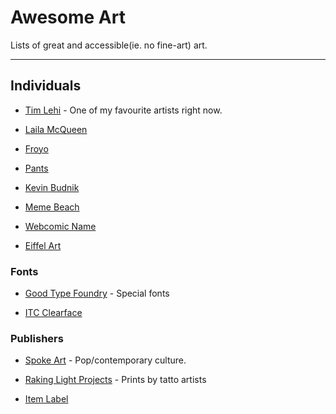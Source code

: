 # Awesome Art

Lists of great and accessible(ie. no fine-art) art.

---

## Individuals

- [Tim Lehi](https://timlehi.bigcartel.com/) - One of my favourite artists right now.

- [Laila McQueen](https://lailamcqueen.bigcartel.com/)

- [Froyo](https://www.froyotam.info/)

- [Pants](https://theartofpants.com/)

- [Kevin Budnik](https://theartofpants.com/)

- [Meme Beach](https://mamebeach.com/)

- [Webcomic Name](https://www.theohnoshop.com/)

- [Eiffel Art](https://imbroke.fyi/)

### Fonts

- [Good Type Foundry](https://www.goodtypefoundry.com/) - Special fonts

- [ITC Clearface](https://www.myfonts.com/fonts/itc/clearface/)

### Publishers

- [Spoke Art](https://spoke-art.com/) - Pop/contemporary culture.

- [Raking Light Projects](https://rakinglightprojects.com/) - Prints by tatto artists

- [Item Label](https://itemlabel.com/)
